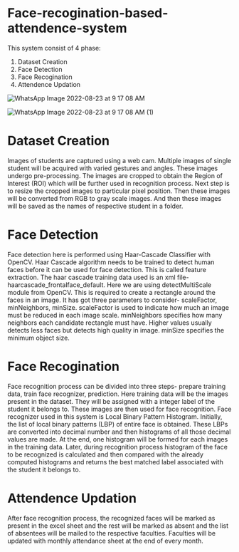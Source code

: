 # Face-recogination-based-attendence-system

This system consist of 4 phase:
1. Dataset Creation
2. Face Detection 
3. Face Recogination
4. Attendence Updation

![WhatsApp Image 2022-08-23 at 9 17 08 AM](https://user-images.githubusercontent.com/75435144/186091143-a1879e3c-d95b-4378-94bc-df6b9fee03cb.jpeg)

![WhatsApp Image 2022-08-23 at 9 17 08 AM (1)](https://user-images.githubusercontent.com/75435144/186091137-bec6bb13-8afa-438a-8dd2-f9db2bd708c2.jpeg)






# Dataset Creation
Images of students are captured using a web cam. Multiple images of single student will be acquired with varied gestures and  angles.  These  images  undergo  pre-processing.  The images  are cropped  to obtain  the  Region of  Interest (ROI) which will be further used in recognition process. Next step is to resize the cropped images to particular pixel position. Then these  images  will  be  converted  from  RGB  to  gray  scale images. And then these images will be saved as the names of respective student in a folder.

# Face Detection
Face  detection  here  is  performed  using  Haar-Cascade Classifier with OpenCV. Haar Cascade algorithm needs to be trained to detect human faces before it can be used for  face detection. This is called feature extraction. The haar cascade training  data  used  is  an  xml  file- haarcascade_frontalface_default. Here we are using detectMultiScale module from OpenCV. This is required to create a rectangle around  the faces  in an image. It has got three  parameters to  consider-  scaleFactor, minNeighbors, minSize. scaleFactor  is used to indicate how much  an  image  must  be  reduced  in  each  image  scale. minNeighbors specifies how many neighbors each candidate rectangle must have. Higher values usually detects less faces but  detects  high  quality  in  image.  minSize  specifies  the minimum  object  size. 

# Face Recogination
Face recognition process can  be divided  into three steps- prepare training  data, train face recognizer, prediction.  Here training data will  be the images  present in the dataset. They will be assigned with a integer label of the student it belongs to.  These  images  are  then  used  for  face  recognition.  Face recognizer  used  in  this  system  is  Local  Binary  Pattern Histogram. Initially, the list of local binary patterns (LBP) of entire  face  is  obtained.  These  LBPs  are  converted  into decimal  number  and  then  histograms  of  all  those  decimal values are made.  At the end, one  histogram will  be formed for each images in the training data. Later, during recognition process histogram  of the  face to be recognized is calculated and then compared with the already computed histograms and returns the  best matched label associated with the student  it belongs to.

# Attendence Updation
After face recognition process, the recognized faces will be marked  as  present  in  the  excel  sheet  and  the  rest  will  be marked as absent  and the list of absentees will be mailed to the  respective  faculties.  Faculties  will  be  updated  with monthly attendance sheet at the end of every month.

